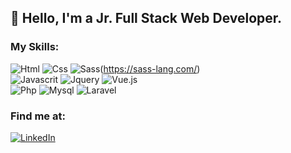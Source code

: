 ## 👋 Hello, I'm a Jr. Full Stack Web Developer.

### My Skills:

![Html](https://img.shields.io/badge/Html-ff0000?style=for-the-badge&logo=html&logoColor=white&labelColor=101010)
![Css](https://img.shields.io/badge/Css-0000cd?style=for-the-badge&logo=css&logoColor=white&labelColor=101010)
![Sass](https://img.shields.io/badge/Sass-c76494?style=for-the-badge&logo=sass&logoColor=white&labelColor=101010)(https://sass-lang.com/)</br>
![Javascrit](https://img.shields.io/badge/Javascript-fff700?style=for-the-badge&logo=javascript&logoColor=white&labelColor=101010)
![Jquery](https://img.shields.io/badge/Jquery-324ab2?style=for-the-badge&logo=jquery&logoColor=white&labelColor=101010)
![Vue.js](https://img.shields.io/badge/Vue.js-3fb27f?style=for-the-badge&logo=vue.js&logoColor=white&labelColor=101010)</br>
![Php](https://img.shields.io/badge/Php-7377ad?style=for-the-badge&logo=php&logoColor=white&labelColor=101010)
![Mysql](https://img.shields.io/badge/Mysql-ffa500?style=for-the-badge&logo=mysql&logoColor=white&labelColor=101010)
![Laravel](https://img.shields.io/badge/Laravel-f72c1f?style=for-the-badge&logo=laravel&logoColor=white&labelColor=101010)

### Find me at:

[![LinkedIn](https://img.shields.io/badge/Linkedin-0a66c2?style=for-the-badge&logo=linkedin&logoColor=white&labelColor=101010)](https://www.linkedin.com/in/annalisa-de-santis-354a7b205)

